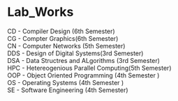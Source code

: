 # Lab_Works

CD  - Compiler Design (6th Semester) <br>
CG  - Compter Graphics(6th Semester) <br>
CN  - Computer Networks (5th Semester) <br>
DDS - Design of Digital Systems(3rd Semester)<br>
DSA - Data Structres and ALgorithms (3rd Semester)<br>
HPC - Hetereogenious Parallel Computing(5th Semester)<br>
OOP - Object Oriented Programming (4th Semester )<br>
OS  - Operating Systems (4th Semester ) <br>
SE  - Software Engineering (4th Semester)<br>
